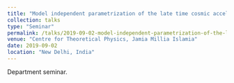 ```yaml
---
title: "Model independent parametrization of the late time cosmic acceleration: constraints from recent observations"
collection: talks
type: "Seminar"
permalink: /talks/2019-09-02-model-independent-parametrization-of-the-late-time-cosmic-acceleration-constraints-from-recent-observations
venue: "Centre for Theoretical Physics, Jamia Millia Islamia"
date: 2019-09-02
location: "New Delhi, India"
---
```


Department seminar.
